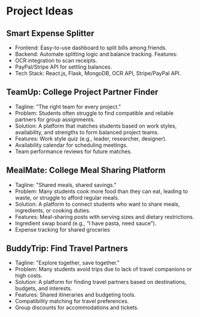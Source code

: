 # Project Ideas

## Smart Expense Splitter
- Frontend: Easy-to-use dashboard to split bills among friends.
- Backend: Automate splitting logic and balance tracking.
Features:
- OCR integration to scan receipts.
- PayPal/Stripe API for settling balances.
- Tech Stack: React.js, Flask, MongoDB, OCR API, Stripe/PayPal API.

## TeamUp: College Project Partner Finder
- Tagline: "The right team for every project."
- Problem: Students often struggle to find compatible and reliable partners for group assignments.
- Solution: A platform that matches students based on work styles, availability, and strengths to form balanced project teams.
- Features: Work style quiz (e.g., leader, researcher, designer).
- Availability calendar for scheduling meetings.
- Team performance reviews for future matches.

## MealMate: College Meal Sharing Platform
- Tagline: "Shared meals, shared savings."
- Problem: Many students cook more food than they can eat, leading to waste, or struggle to afford regular meals.
- Solution: A platform to connect students who want to share meals, ingredients, or cooking duties.
- Features: Meal-sharing posts with serving sizes and dietary restrictions.
- Ingredient swap board (e.g., “I have pasta, need sauce”).
- Expense tracking for shared groceries

## BuddyTrip: Find Travel Partners
- Tagline: "Explore together, save together."
- Problem: Many students avoid trips due to lack of travel companions or high costs.
- Solution: A platform for finding travel partners based on destinations, budgets, and interests.
- Features: Shared itineraries and budgeting tools.
- Compatibility matching for travel preferences.
- Group discounts for accommodations and tickets.
